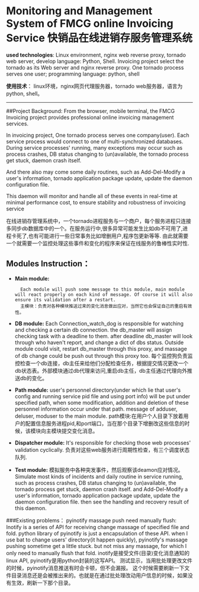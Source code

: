 **Monitoring and Management System of FMCG online Invoicing Service**
**快销品在线进销存服务管理系统**
====
**used technologies**:  Linux environment, nginx web reverse proxy, tornado web server, develop language: Python, Shell. 
Invoicing project select the tornado as its Web server and nginx reverse proxy. One tornado process serves one user; programming language: python, shell

**使用技术**：     linux环境，nginx网页代理服务器，tornado web服务器，语言为python, shell。
****

##Project Background:
From the browser, mobile terminal, the FMCG Invoicing project provides professional online invoicing management services.

In invoicing project, One tornado process serves one company(user). Each service process would connect to one of multi-synchronized databases. During service processes' running, many exceptions may occur such as process crashes, DB status changing to (un)available, the tornado process get stuck, daemon crash itself. 

And there also may come some daily routines, such as Add-Del-Modify a user's information, tornado application package update, update the daemon configuration file. 

This daemon will monitor and handle all of these events in real-time at minimal performance cost, to ensure stability and robustness of invoicing service

在线进销存管理系统中，一个tornado进程服务与一个商户，每个服务进程只连接多同步db数据库中的一个。在服务运行中,很多异常可能发生比如db不可用了,进程卡死了,也有可能进行一些日常事务比如增删用户,程序包更新等等. 由此就需要一个就需要一个监控处理这些事件和变化的程序来保证在线服务的鲁棒性实时性.
    

##  Modules Instruction：


- **Main module:**

        Each module will push some message to this module, main module will react properly on each kind of message. Of course it will also ensure its validation after a restart.
        主模块：负责对各种模块推送过来的变化消息做出应对，当然它也会保证自己的重启有效性。
- **DB module:**
        Each Connection_watch_dog is responsible for watching and checking a certain db connection. the db_master will assign checking task with a deadline to them. after deadline db_master will look through who haven't report, and change a dict of dbs status. Outside module could visit, restart db_master through this proxy, and massage of db change could be push out through this proxy too.
        每个监控狗负责监控检查一个db连接，db主任来给他们分配检查任务，根据提交情况更改一个db状态表。外部模块通过db代理来访问,重启db主任，db主任通过代理向外推送db的变化。
- **Path module:**
        user's personnel directory(under which lie that user's config and running service pid file and using port info) will be put under specified path, when some modification, addition and deletion of these personnel information occur under that path. message of adduser, deluser, moduser to the main module.
        path模块:在用户个人目录下放着用户的配置信息服务进程pid,和port端口，当在那个目录下增删改这些信息的时候，该模块向主模块提交变化消息。
- **Dispatcher module:**
        It's responsible for checking those web processes' validation cyclically.
        负责对这些web服务进行周期性检查，有三个调度状态队列.

- **Test module:**
        模拟服务中各种突发事件，然后观察该deamon应对情况。
        Simulate most kinds of incidents and daily routine in service running, such as
            process crashes, DB status changing to (un)available, the tornado process get stuck, daemon crash itself.
        and  Add-Del-Modify a user's information, tornado application package update, update the daemon configuration file.
        then see the handling and recovery result of this daemon.


###Existing problems：
     pyinotify massage push need manually flush: Inotify is a series of API for receiving change massage of specified file and fold. python library of pyinotify is just a  encapsulation of these API. when I use bat to change users' directory(it happen quickly), pyinotify's massage pushing sometime get a little stuck. but not miss any massage, for which I only need to manually flush that fold. 
    inotify是接受文件(目录)变化消息通知的linux API, pyinotify是用python封装的这写API。
    测试显示，当用批处理更改文件的时候，pyinotify消息推送有时会卡顿，但不会漏报。 
    这个时候需要刷新一下文件目录消息还是会被推出来的。也就是在通过批处理改动用户信息的时候，如果没有生效，刷新一下那个目录。
